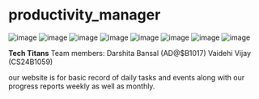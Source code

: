 ﻿# productivity_manager
![image](https://github.com/user-attachments/assets/57c1479e-d441-4cc4-9d5a-6591069cdaf4)
![image](https://github.com/user-attachments/assets/b3858fd9-1139-40e8-b43b-81b559aec2d4)
![image](https://github.com/user-attachments/assets/cfeca323-038e-4c23-bafa-bf8bedb9ccf0)
![image](https://github.com/user-attachments/assets/a5a85876-a448-45f9-907c-0b28104a201a)
![image](https://github.com/user-attachments/assets/6d96c39f-938a-4b75-bc84-4e0473223b92)
![image](https://github.com/user-attachments/assets/fbed1f93-6ff8-47a0-a8ad-3057dbfc4b1b)
![image](https://github.com/user-attachments/assets/a92a1e0d-abd3-4d7a-a992-b1843d54905a)
![image](https://github.com/user-attachments/assets/a2f080e4-c3e9-4408-a44b-52399ede84aa)

**Tech Titans**
Team members:
Darshita Bansal (AD@$B1017)
Vaidehi Vijay (CS24B1059)

our website is for basic record of daily tasks and events along with our progress reports weekly as well as monthly.

